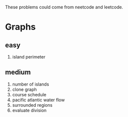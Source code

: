 These problems could come from neetcode and leetcode.

# Graphs

## easy
1. island perimeter

## medium
1. number of islands
2. clone graph
3. course schedule
4. pacific atlantic water flow
5. surrounded regions
6. evaluate division
